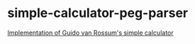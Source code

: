 # simple-calculator-peg-parser
[Implementation of Guido van Rossum's simple calculator](https://medium.com/@gvanrossum_83706/building-a-peg-parser-d4869b5958fb)
